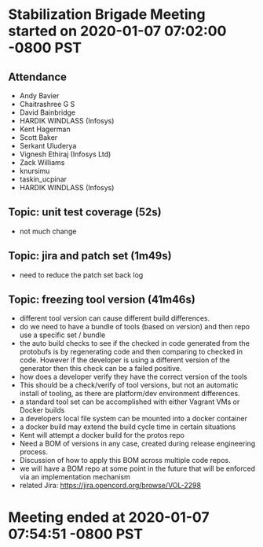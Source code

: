 # Stabilization Brigade Meeting started on 2020-01-07 07:02:00 -0800 PST

## Attendance
- Andy Bavier
- Chaitrashree G S
- David Bainbridge
- HARDIK WINDLASS (Infosys)
- Kent Hagerman
- Scott Baker
- Serkant Uluderya
- Vignesh Ethiraj (Infosys Ltd)
- Zack Williams
- knursimu
- taskin\_ucpinar
- HARDIK WINDLASS (Infosys)

## Topic: unit test coverage (52s)
- not much change

## Topic: jira and patch set (1m49s)
- need to reduce the patch set back log

## Topic: freezing tool version (41m46s)
- different tool version can cause different build differences.
- do we need to have a bundle of tools (based on version) and then repo use a specific set / bundle
- the auto build checks to see if the checked in code generated from the protobufs is by regenerating code and then comparing to checked in code. However if the developer is using a different version of the generator then this check can be a failed positive.
- how does a developer verify they have the correct version of the tools
- This should be a check/verify of tool versions, but not an automatic install of tooling, as there are platform/dev environment differences.
- a standard tool set can be accomplished with either Vagrant VMs or Docker builds
- a developers local file system can be mounted into a docker container
- a docker build may extend the build cycle time in certain situations
- Kent will attempt a docker build for the protos repo
- Need a BOM of versions in any case, created during release engineering process.
- Discussion of how to apply this BOM across multiple code repos.
- we will have a BOM repo at some point in the future that will be enforced via an implementation mechanism
- related Jira: https://jira.opencord.org/browse/VOL-2298

# Meeting ended at 2020-01-07 07:54:51 -0800 PST
